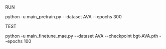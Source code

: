 RUN

python -u main_pretrain.py --dataset AVA  --epochs 300

TEST

python -u main_finetune_mae.py --dataset AVA --checkpoint bgt-AVA.pth --epochs 100
